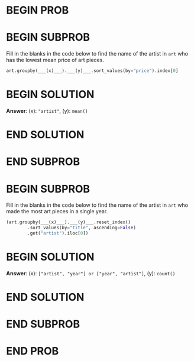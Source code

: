 # BEGIN PROB

# BEGIN SUBPROB

Fill in the blanks in the code below to find the name of the artist in
`art` who has the lowest mean price of art pieces.

```py
art.groupby(___(x)___).___(y)___.sort_values(by="price").index[0]
```


# BEGIN SOLUTION

**Answer**: (x): `"artist"`, (y): `mean()`

# END SOLUTION

# END SUBPROB

# BEGIN SUBPROB

Fill in the blanks in the code below to find the name of the artist in
`art` who made the most art pieces in a single year.

```py 
(art.groupby(___(x)___).___(y)___.reset_index()
        .sort_values(by="title", ascending=False)
        .get("artist").iloc[0])
```

# BEGIN SOLUTION

**Answer**: (x): `["artist", "year"] or ["year", "artist"]`, (y): `count()`

# END SOLUTION

# END SUBPROB

# END PROB